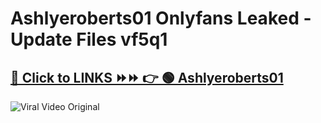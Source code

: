 
 # Ashlyeroberts01 Onlyfans Leaked - Update Files vf5q1

## <h2><a href="https://clipsfans.com/Ashlyeroberts01&ref=git">🔗 Click to LINKS ⏩⏩ 👉 🟢 Ashlyeroberts01 </a></h2>

<a href="https://clipsfans.com/Ashlyeroberts01&ref=git" rel="nofollow" data-target="animated-image.originalLink"><img src="https://i.ibb.co.com/xMMVF88/686577567.gif" alt="Viral Video Original" style="max-width: 100%; display: inline-block;" data-target="animated-image.originalImage"></a>

